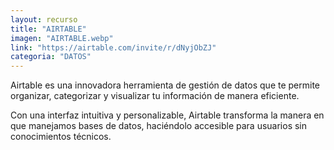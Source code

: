 ```yaml
---
layout: recurso
title: "AIRTABLE"
imagen: "AIRTABLE.webp"
link: "https://airtable.com/invite/r/dNyjObZJ"
categoria: "DATOS"
---
```


Airtable es una innovadora herramienta de gestión de datos que te permite organizar, categorizar y visualizar tu información de manera eficiente. 

Con una interfaz intuitiva y personalizable, Airtable transforma la manera en que manejamos bases de datos, haciéndolo accesible para usuarios sin conocimientos técnicos.